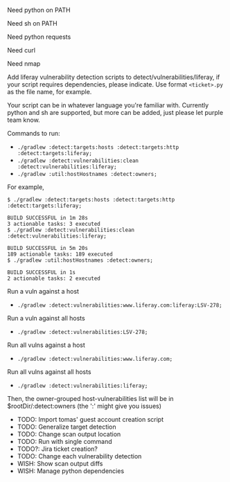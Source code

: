 Need python on PATH

Need sh on PATH

Need python requests

Need curl

Need nmap

Add liferay vulnerability detection scripts to detect/vulnerabilities/liferay, if your script requires dependencies, please indicate.  Use format `<ticket>.py` as the file name, for example.

Your script can be in whatever language you're familiar with.  Currently python and sh are supported, but more can be added, just please let purple team know.

Commands to run:
* `./gradlew :detect:targets:hosts :detect:targets:http :detect:targets:liferay;`
* `./gradlew :detect:vulnerabilities:clean :detect:vulnerabilities:liferay;`
* `./gradlew :util:hostHostnames :detect:owners;`

For example,
```
$ ./gradlew :detect:targets:hosts :detect:targets:http :detect:targets:liferay;

BUILD SUCCESSFUL in 1m 28s
3 actionable tasks: 3 executed
$ ./gradlew :detect:vulnerabilities:clean :detect:vulnerabilities:liferay;

BUILD SUCCESSFUL in 5m 20s
189 actionable tasks: 189 executed
$ ./gradlew :util:hostHostnames :detect:owners;

BUILD SUCCESSFUL in 1s
2 actionable tasks: 2 executed
```
Run a vuln against a host
* `./gradlew :detect:vulnerabilities:www.liferay.com:liferay:LSV-278;`

Run a vuln against all hosts
* `./gradlew :detect:vulnerabilities:LSV-278;`

Run all vulns against a host
* `./gradlew :detect:vulnerabilities:www.liferay.com;`

Run all vulns against all hosts
* `./gradlew :detect:vulnerabilities:liferay;`

Then, the owner-grouped host-vulnerabilities list will be in $rootDir/:detect:owners (the ':' might give you issues)

* TODO: Import tomas' guest account creation script
* TODO: Generalize target detection
* TODO: Change scan output location
* TODO: Run with single command
* TODO?: Jira ticket creation?
* TODO: Change each vulnerability detection
* WISH: Show scan output diffs
* WISH: Manage python dependencies